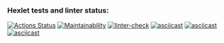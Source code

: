 ### Hexlet tests and linter status:
[![Actions Status](https://github.com/blednovski/frontend-project-lvl1/workflows/hexlet-check/badge.svg)](https://github.com/blednovski/frontend-project-lvl1/actions)
[![Maintainability](https://api.codeclimate.com/v1/badges/a99a88d28ad37a79dbf6/maintainability)](https://codeclimate.com/github/codeclimate/codeclimate/maintainability)
[![linter-check](https://github.com/blednovski/frontend-project-lvl1/actions/workflows/linter-check.yml/badge.svg?branch=main)](https://github.com/blednovski/frontend-project-lvl1/actions/workflows/linter-check.yml)
[![asciicast](https://asciinema.org/a/XlHxekaRTfqWpPEWCJLL67uv3.svg)](https://asciinema.org/a/XlHxekaRTfqWpPEWCJLL67uv3)
[![asciicast](https://asciinema.org/a/7mTK3de9MwOgNGjrRiEJisLtK.svg)](https://asciinema.org/a/7mTK3de9MwOgNGjrRiEJisLtK)
[![asciicast](https://asciinema.org/a/e3s6rvKQYbqyicRwo032ZxbA3.svg)](https://asciinema.org/a/e3s6rvKQYbqyicRwo032ZxbA3)